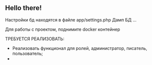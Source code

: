 <h2>Hello there!</h2>

Настройки бд находятся в файле app/settings.php
Дамп БД ...

Для работы с проектом, поднимите docker контейнер

ТРЕБУЕТСЯ РЕАЛИЗОВАТЬ:
- Реализовать функционал для ролей, администратор, писатель, пользователь;
- 
